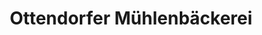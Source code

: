 ---
title: "Ottendorfer Mühlenbäckerei"
url: /dresden/ottendorfer-muehlenbaeckerei/
shop: Bäckerei
---
